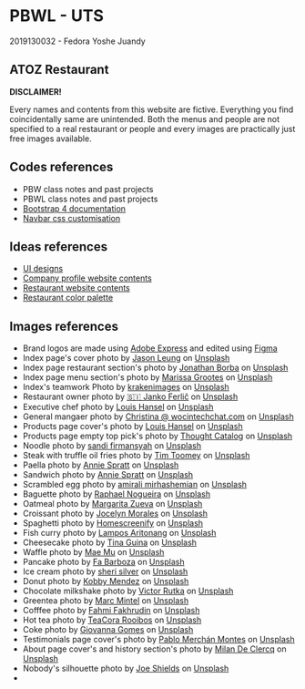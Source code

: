 # PBWL - UTS

2019130032 - Fedora Yoshe Juandy

## ATOZ Restaurant

<strong>DISCLAIMER!</strong>

Every names and contents from this website are fictive. Everything you find coincidentally same are unintended. Both the menus and people are not specified to a real restaurant or people and every images are practically just free images available.

## Codes references

- PBW class notes and past projects
- PBWL class notes and past projects
- <a href="https://getbootstrap.com/docs/4.1">Bootstrap 4 documentation</a>
- <a href="https://stackoverflow.com/questions/43381596/bootstrap-change-navbar-color">Navbar css customisation</a>

## Ideas references

- <a href="https://dribbble.com/tags/restaurant">UI designs</a>
- <a href="https://www.dewaweb.com/blog/website-company-profile-terbaik/">Company profile website contents</a>
- <a href="https://getbento.com/blog/best-restaurant-websites-design/">Restaurant website contents</a>
- <a href="https://abhijitrawool.com/restaurant-website-color-palettes/">Restaurant color palette</a>

## Images references

- Brand logos are made using <a href="https://express.adobe.com/express-apps/logo-maker">Adobe Express</a> and edited using <a href="https://www.figma.com/">Figma</a>
- Index page's cover photo by <a href="https://unsplash.com/@ninjason?utm_source=unsplash&utm_medium=referral&utm_content=creditCopyText">Jason Leung</a> on <a href="https://unsplash.com/s/photos/restaurant?utm_source=unsplash&utm_medium=referral&utm_content=creditCopyText">Unsplash</a>
- Index page restaurant section's photo by <a href="https://unsplash.com/@jonathanborba?utm_source=unsplash&utm_medium=referral&utm_content=creditCopyText">Jonathan Borba</a> on <a href="https://unsplash.com/s/photos/restaurant?utm_source=unsplash&utm_medium=referral&utm_content=creditCopyText">Unsplash</a>
- Index page menu section's photo by <a href="https://unsplash.com/@stilclassis?utm_source=unsplash&utm_medium=referral&utm_content=creditCopyText">Marissa Grootes</a> on <a href="https://unsplash.com/s/photos/restaurant?utm_source=unsplash&utm_medium=referral&utm_content=creditCopyText">Unsplash</a>
- Index's teamwork Photo by <a href="https://unsplash.com/@krakenimages?utm_source=unsplash&utm_medium=referral&utm_content=creditCopyText">krakenimages</a> on <a href="https://unsplash.com/s/photos/teamwork?utm_source=unsplash&utm_medium=referral&utm_content=creditCopyText">Unsplash</a>
- Restaurant owner photo by <a href="https://unsplash.com/es/@itfeelslikefilm?utm_source=unsplash&utm_medium=referral&utm_content=creditCopyText">🇸🇮 Janko Ferlič</a> on <a href="https://unsplash.com/s/photos/man?utm_source=unsplash&utm_medium=referral&utm_content=creditCopyText">Unsplash</a>
- Executive chef photo by <a href="https://unsplash.com/@louishansel?utm_source=unsplash&utm_medium=referral&utm_content=creditCopyText">Louis Hansel</a> on <a href="https://unsplash.com/s/photos/chef?utm_source=unsplash&utm_medium=referral&utm_content=creditCopyText">Unsplash</a>
- General mangaer photo by <a href="https://unsplash.com/@wocintechchat?utm_source=unsplash&utm_medium=referral&utm_content=creditCopyText">Christina @ wocintechchat.com</a> on <a href="https://unsplash.com/s/photos/manager?utm_source=unsplash&utm_medium=referral&utm_content=creditCopyText">Unsplash</a>
- Products page cover's photo by <a href="https://unsplash.com/@louishansel?utm_source=unsplash&utm_medium=referral&utm_content=creditCopyText">Louis Hansel</a> on <a href="https://unsplash.com/s/photos/menu?utm_source=unsplash&utm_medium=referral&utm_content=creditCopyText">Unsplash</a>
- Products page empty top pick's photo by <a href="https://unsplash.com/@thoughtcatalog?utm_source=unsplash&utm_medium=referral&utm_content=creditCopyText">Thought Catalog</a> on <a href="https://unsplash.com/?utm_source=unsplash&utm_medium=referral&utm_content=creditCopyText">Unsplash</a>
- Noodle photo by <a href="https://unsplash.com/@shaggmon?utm_source=unsplash&utm_medium=referral&utm_content=creditCopyText">sandi firmansyah</a> on <a href="https://unsplash.com/s/photos/noddle?utm_source=unsplash&utm_medium=referral&utm_content=creditCopyText">Unsplash</a>
- Steak with truffle oil fries photo by <a href="https://unsplash.com/@covertnine?utm_source=unsplash&utm_medium=referral&utm_content=creditCopyText">Tim Toomey</a> on <a href="https://unsplash.com/s/photos/steak?utm_source=unsplash&utm_medium=referral&utm_content=creditCopyText">Unsplash</a>
- Paella photo by <a href="https://unsplash.com/@anniespratt?utm_source=unsplash&utm_medium=referral&utm_content=creditCopyText">Annie Spratt</a> on <a href="https://unsplash.com/s/photos/fried-rice?utm_source=unsplash&utm_medium=referral&utm_content=creditCopyText">Unsplash</a>
- Sandwich photo by <a href="https://unsplash.com/@anniespratt?utm_source=unsplash&utm_medium=referral&utm_content=creditCopyText">Annie Spratt</a> on <a href="https://unsplash.com/s/photos/sandwitch?utm_source=unsplash&utm_medium=referral&utm_content=creditCopyText">Unsplash</a>
- Scrambled egg photo by <a href="https://unsplash.com/@amir_v_ali?utm_source=unsplash&utm_medium=referral&utm_content=creditCopyText">amirali mirhashemian</a> on <a href="https://unsplash.com/?utm_source=unsplash&utm_medium=referral&utm_content=creditCopyText">Unsplash</a>
- Baguette photo by <a href="https://unsplash.com/@phaelnogueira?utm_source=unsplash&utm_medium=referral&utm_content=creditCopyText">Raphael Nogueira</a> on <a href="https://unsplash.com/?utm_source=unsplash&utm_medium=referral&utm_content=creditCopyText">Unsplash</a>
- Oatmeal photo by <a href="https://unsplash.com/ja/@margzu?utm_source=unsplash&utm_medium=referral&utm_content=creditCopyText">Margarita Zueva</a> on <a href="https://unsplash.com/?utm_source=unsplash&utm_medium=referral&utm_content=creditCopyText">Unsplash</a>
- Croissant photo by <a href="https://unsplash.com/@molnj?utm_source=unsplash&utm_medium=referral&utm_content=creditCopyText">Jocelyn Morales</a> on <a href="https://unsplash.com/s/photos/croissant?utm_source=unsplash&utm_medium=referral&utm_content=creditCopyText">Unsplash</a>
- Spaghetti photo by <a href="https://unsplash.com/@homescreenify?utm_source=unsplash&utm_medium=referral&utm_content=creditCopyText">Homescreenify</a> on <a href="https://unsplash.com/s/photos/spaghetti?utm_source=unsplash&utm_medium=referral&utm_content=creditCopyText">Unsplash</a>
- Fish curry photo by <a href="https://unsplash.com/@lamposaritonang?utm_source=unsplash&utm_medium=referral&utm_content=creditCopyText">Lampos Aritonang</a> on <a href="https://unsplash.com/s/photos/fish-curry?utm_source=unsplash&utm_medium=referral&utm_content=creditCopyText">Unsplash</a>
- Cheesecake photo by <a href="https://unsplash.com/@kittinskie?utm_source=unsplash&utm_medium=referral&utm_content=creditCopyText">Tina Guina</a> on <a href="https://unsplash.com/s/photos/cheesecake?utm_source=unsplash&utm_medium=referral&utm_content=creditCopyText">Unsplash</a>
- Waffle photo by <a href="https://unsplash.com/@picoftasty?utm_source=unsplash&utm_medium=referral&utm_content=creditCopyText">Mae Mu</a> on <a href="https://unsplash.com/s/photos/waffle?utm_source=unsplash&utm_medium=referral&utm_content=creditCopyText">Unsplash</a>
- Pancake photo by <a href="https://unsplash.com/@fan11?utm_source=unsplash&utm_medium=referral&utm_content=creditCopyText">Fa Barboza</a> on <a href="https://unsplash.com/s/photos/pancake?utm_source=unsplash&utm_medium=referral&utm_content=creditCopyText">Unsplash</a>
- Ice cream photo by <a href="https://unsplash.com/@sheri_silver?utm_source=unsplash&utm_medium=referral&utm_content=creditCopyText">sheri silver</a> on <a href="https://unsplash.com/s/photos/ice-cream?utm_source=unsplash&utm_medium=referral&utm_content=creditCopyText">Unsplash</a>
- Donut photo by <a href="https://unsplash.com/@kobbyfotos?utm_source=unsplash&utm_medium=referral&utm_content=creditCopyText">Kobby Mendez</a> on <a href="https://unsplash.com/s/photos/donut?utm_source=unsplash&utm_medium=referral&utm_content=creditCopyText">Unsplash</a>
- Chocolate milkshake photo by <a href="https://unsplash.com/@victorrutka?utm_source=unsplash&utm_medium=referral&utm_content=creditCopyText">Victor Rutka</a> on <a href="https://unsplash.com/s/photos/chocolate-milkshake?utm_source=unsplash&utm_medium=referral&utm_content=creditCopyText">Unsplash</a>
- Greentea photo by <a href="https://unsplash.com/es/@mmintel?utm_source=unsplash&utm_medium=referral&utm_content=creditCopyText">Marc Mintel</a> on <a href="https://unsplash.com/s/photos/greentea?utm_source=unsplash&utm_medium=referral&utm_content=creditCopyText">Unsplash</a>
- Cofffee photo by <a href="https://unsplash.com/@fahmipaping?utm_source=unsplash&utm_medium=referral&utm_content=creditCopyText">Fahmi Fakhrudin</a> on <a href="https://unsplash.com/s/photos/coffee?utm_source=unsplash&utm_medium=referral&utm_content=creditCopyText">Unsplash</a>
- Hot tea photo by <a href="https://unsplash.com/@teacora?utm_source=unsplash&utm_medium=referral&utm_content=creditCopyText">TeaCora Rooibos</a> on <a href="https://unsplash.com/s/photos/tea?utm_source=unsplash&utm_medium=referral&utm_content=creditCopyText">Unsplash</a>
- Coke photo by <a href="https://unsplash.com/@giisilveira?utm_source=unsplash&utm_medium=referral&utm_content=creditCopyText">Giovanna Gomes</a> on <a href="https://unsplash.com/s/photos/coke?utm_source=unsplash&utm_medium=referral&utm_content=creditCopyText">Unsplash</a>
- Testimonials page cover's photo by <a href="https://unsplash.com/@pablomerchanm?utm_source=unsplash&utm_medium=referral&utm_content=creditCopyText">Pablo Merchán Montes</a> on <a href="https://unsplash.com/s/photos/restaurant?utm_source=unsplash&utm_medium=referral&utm_content=creditCopyText">Unsplash</a>
- About page cover's and history section's photo by <a href="https://unsplash.com/@mdc_photography2000?utm_source=unsplash&utm_medium=referral&utm_content=creditCopyText">Milan De Clercq</a> on <a href="https://unsplash.com/s/photos/restaurant-outside?utm_source=unsplash&utm_medium=referral&utm_content=creditCopyText">Unsplash</a>
- Nobody's silhouette photo by <a href="https://unsplash.com/@fortyozsteak?utm_source=unsplash&utm_medium=referral&utm_content=creditCopyText">Joe Shields</a> on <a href="https://unsplash.com/s/photos/silhouette?utm_source=unsplash&utm_medium=referral&utm_content=creditCopyText">Unsplash</a>
- 
